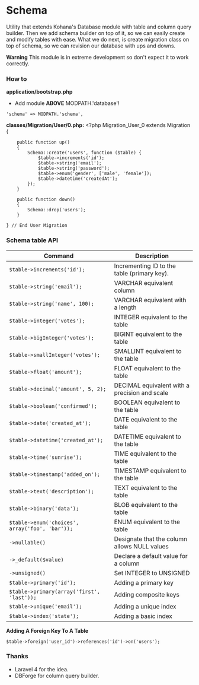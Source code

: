 # Schema

Utility that extends Kohana's Database module with table and column query builder. Then we add schema builder on top of it, so we can easily create and modify tables with ease. What we do next, is create migration class on top of schema, so we can revision our database with ups and downs.

**Warning** This module is in extreme development so don't expect it to work correctly.

### How to

**application/bootstrap.php**

 - Add module **ABOVE** MODPATH.'database'!

<code>'schema' => MODPATH.'schema',</code>


**classes/Migration/User/0.php:**
    <?php
    Migration_User_0 extends Migration {

        public function up()
        {
            Schema::create('users', function ($table) {
                $table->increments('id');
                $table->string('email');
                $table->string('password');
                $table->enum('gender', ['male', 'female']);
                $table->datetime('createdAt');
            });
        }

        public function down()
        {
            Schema::drop('users');
        }

    } // End User Migration



### Schema table API

<table>
<thead>
<tr>
  <th>Command</th>
  <th>Description</th>
</tr>
</thead>
<tbody>
<tr>
  <td><code>$table-&gt;increments('id');</code></td>
  <td>Incrementing ID to the table (primary key).</td>
</tr>
<tr>
  <td><code>$table-&gt;string('email');</code></td>
  <td>VARCHAR equivalent column</td>
</tr>
<tr>
  <td><code>$table-&gt;string('name', 100);</code></td>
  <td>VARCHAR equivalent with a length</td>
</tr>
<tr>
  <td><code>$table-&gt;integer('votes');</code></td>
  <td>INTEGER equivalent to the table</td>
</tr>
<tr>
  <td><code>$table-&gt;bigInteger('votes');</code></td>
  <td>BIGINT equivalent to the table</td>
</tr>
<tr>
  <td><code>$table-&gt;smallInteger('votes');</code></td>
  <td>SMALLINT equivalent to the table</td>
</tr>
<tr>
  <td><code>$table-&gt;float('amount');</code></td>
  <td>FLOAT equivalent to the table</td>
</tr>
<tr>
  <td><code>$table-&gt;decimal('amount', 5, 2);</code></td>
  <td>DECIMAL equivalent with a precision and scale</td>
</tr>
<tr>
  <td><code>$table-&gt;boolean('confirmed');</code></td>
  <td>BOOLEAN equivalent to the table</td>
</tr>
<tr>
  <td><code>$table-&gt;date('created_at');</code></td>
  <td>DATE equivalent to the table</td>
</tr>
<tr>
  <td><code>$table-&gt;datetime('created_at');</code></td>
  <td>DATETIME equivalent to the table</td>
</tr>
<tr>
  <td><code>$table-&gt;time('sunrise');</code></td>
  <td>TIME equivalent to the table</td>
</tr>
<tr>
  <td><code>$table-&gt;timestamp('added_on');</code></td>
  <td>TIMESTAMP equivalent to the table</td>
</tr>
<tr>
  <td><code>$table-&gt;text('description');</code></td>
  <td>TEXT equivalent to the table</td>
</tr>
<tr>
  <td><code>$table-&gt;binary('data');</code></td>
  <td>BLOB equivalent to the table</td>
</tr>
<tr>
  <td><code>$table-&gt;enum('choices', array('foo', 'bar'));</code></td>
  <td>ENUM equivalent to the table</td>
</tr>
<tr>
  <td><code>-&gt;nullable()</code></td>
  <td>Designate that the column allows NULL values</td>
</tr>
<tr>
  <td><code>-&gt;_default($value)</code></td>
  <td>Declare a default value for a column</td>
</tr>
<tr>
  <td><code>-&gt;unsigned()</code></td>
  <td>Set INTEGER to UNSIGNED</td>
</tr>
<tr>
  <td><code>$table-&gt;primary('id');</code></td>
  <td>Adding a primary key</td>
</tr>
<tr>
  <td><code>$table-&gt;primary(array('first', 'last'));</code></td>
  <td>Adding composite keys</td>
</tr>
<tr>
  <td><code>$table-&gt;unique('email');</code></td>
  <td>Adding a unique index</td>
</tr>
<tr>
  <td><code>$table-&gt;index('state');</code></td>
  <td>Adding a basic index</td>
</tr>
</tbody>
</table>


**Adding A Foreign Key To A Table**

    $table->foreign('user_id')->references('id')->on('users');



### Thanks

 - Laravel 4 for the idea.
 - DBForge for column query builder.
